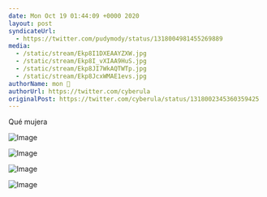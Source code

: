 ```yaml
---
date: Mon Oct 19 01:44:09 +0000 2020
layout: post
syndicateUrl:
  - https://twitter.com/pudymody/status/1318004981455269889
media:
  - /static/stream/Ekp8I1DXEAAYZXW.jpg
  - /static/stream/Ekp8I_vXIAA9HuS.jpg
  - /static/stream/Ekp8JI7WkAQTWTp.jpg
  - /static/stream/Ekp8JcxWMAE1evs.jpg
authorName: mon 💋
authorUrl: https://twitter.com/cyberula
originalPost: https://twitter.com/cyberula/status/1318002345360359425
---
```

Qué mujera 

![Image](/static/stream/Ekp8I1DXEAAYZXW.jpg)

![Image](/static/stream/Ekp8I_vXIAA9HuS.jpg)

![Image](/static/stream/Ekp8JI7WkAQTWTp.jpg)

![Image](/static/stream/Ekp8JcxWMAE1evs.jpg)